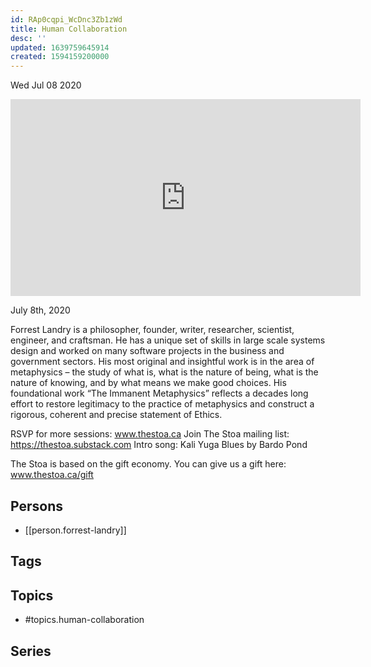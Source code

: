 ```yaml
---
id: RAp0cqpi_WcDnc3Zb1zWd
title: Human Collaboration
desc: ''
updated: 1639759645914
created: 1594159200000
---
```





Wed Jul 08 2020

<iframe width="560" height="315" src="https://www.youtube.com/embed/c00oeyPfKhY" title="Human Collaboration w/ Forrest Landry" frameborder="0" allow="accelerometer; autoplay; clipboard-write; encrypted-media; gyroscope; picture-in-picture" allowfullscreen ></iframe>

July 8th, 2020

Forrest Landry is a philosopher, founder, writer, researcher, scientist, engineer, and craftsman. He has a unique set of skills in large scale systems design and worked on many software projects in the business and government sectors. His most original and insightful work is in the area of metaphysics – the study of what is, what is the nature of being, what is the nature of knowing, and by what means we make good choices. His foundational work “The Immanent Metaphysics” reflects a decades long effort to restore legitimacy to the practice of metaphysics and construct a rigorous, coherent and precise statement of Ethics.

RSVP for more sessions: www.thestoa.ca
Join The Stoa mailing list: https://thestoa.substack.com
Intro song: Kali Yuga Blues by Bardo Pond

The Stoa is based on the gift economy. You can give us a gift here: www.thestoa.ca/gift

## Persons

- [[person.forrest-landry]]

## Tags



## Topics

- #topics.human-collaboration

## Series



